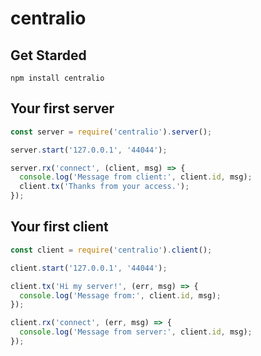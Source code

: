 # centralio

## Get Starded
```
npm install centralio
```

## Your first server
```javascript
const server = require('centralio').server();

server.start('127.0.0.1', '44044');

server.rx('connect', (client, msg) => {
  console.log('Message from client:', client.id, msg);  
  client.tx('Thanks from your access.');
});
```

## Your first client
```javascript
const client = require('centralio').client();

client.start('127.0.0.1', '44044');

client.tx('Hi my server!', (err, msg) => {
  console.log('Message from:', client.id, msg);    
});

client.rx('connect', (err, msg) => {
  console.log('Message from server:', client.id, msg);    
});
```
